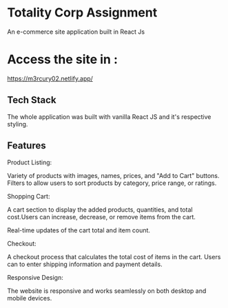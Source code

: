 # Totality Corp Assignment

An e-commerce site application built in React Js

# Access the site in :
https://m3rcury02.netlify.app/

## Tech Stack

The whole application was built with vanilla React JS and it's respective styling.

## Features

Product Listing: 

Variety of products with images, names, prices, and "Add to Cart" buttons. Filters to allow users to sort products by category, price range, or ratings. 

Shopping Cart: 

A cart section to display the added products, quantities, and total cost.Users can increase, decrease, or remove items from the cart. 

Real-time updates of the cart total and item count. 

Checkout: 

A checkout process that calculates the total cost of items in the cart. Users can to enter shipping information and payment details. 

Responsive Design: 

The website is responsive and works seamlessly on both desktop and mobile devices. 
